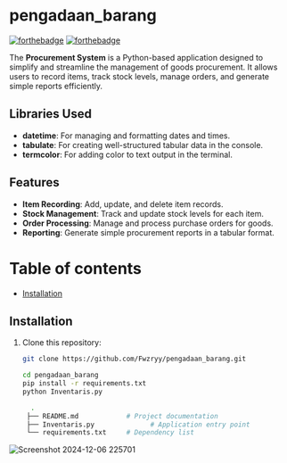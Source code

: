 # pengadaan_barang

[![forthebadge](http://forthebadge.com/images/badges/made-with-python.svg)](http://forthebadge.com)
[![forthebadge](http://forthebadge.com/images/badges/built-with-love.svg)](http://forthebadge.com)


The **Procurement System** is a Python-based application designed to simplify and streamline the management of goods procurement. It allows users to record items, track stock levels, manage orders, and generate simple reports efficiently.

## Libraries Used

- **datetime**: For managing and formatting dates and times.
- **tabulate**: For creating well-structured tabular data in the console.
- **termcolor**: For adding color to text output in the terminal.

## Features

- **Item Recording**: Add, update, and delete item records.
- **Stock Management**: Track and update stock levels for each item.
- **Order Processing**: Manage and process purchase orders for goods.
- **Reporting**: Generate simple procurement reports in a tabular format.
  
# Table of contents


- [Installation](#installation)



## Installation

1. Clone this repository:
   ```bash
   git clone https://github.com/Fwzryy/pengadaan_barang.git

   cd pengadaan_barang
   pip install -r requirements.txt
   python Inventaris.py

     .
    ├── README.md            # Project documentation
    ├── Inventaris.py              # Application entry point
    └── requirements.txt     # Dependency list

![Screenshot 2024-12-06 225701](https://github.com/user-attachments/assets/630a615b-2796-4f00-83de-90b5cd08a5fb)



